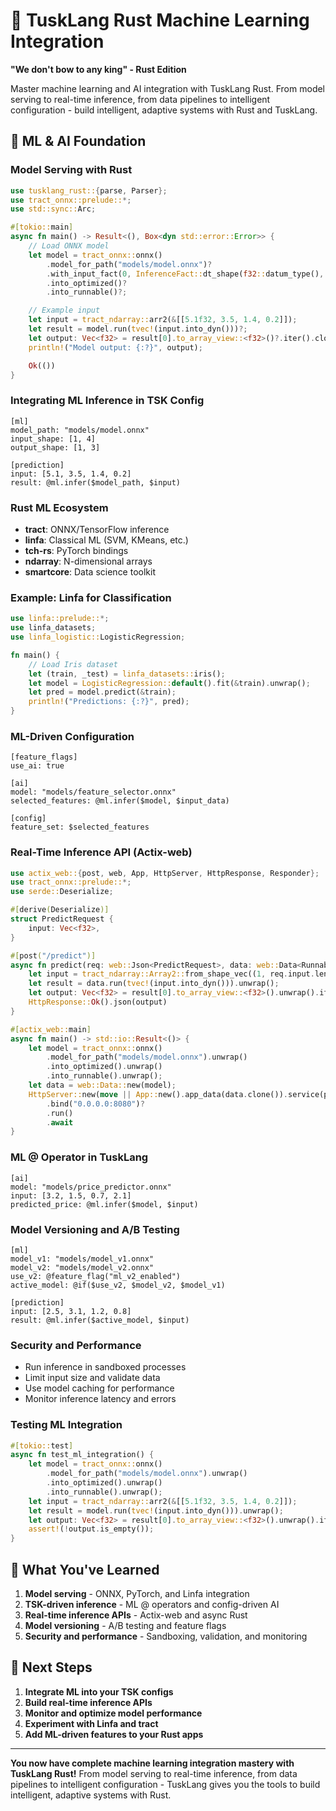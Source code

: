 # 🦀 TuskLang Rust Machine Learning Integration

**"We don't bow to any king" - Rust Edition**

Master machine learning and AI integration with TuskLang Rust. From model serving to real-time inference, from data pipelines to intelligent configuration - build intelligent, adaptive systems with Rust and TuskLang.

## 🤖 ML & AI Foundation

### Model Serving with Rust

```rust
use tusklang_rust::{parse, Parser};
use tract_onnx::prelude::*;
use std::sync::Arc;

#[tokio::main]
async fn main() -> Result<(), Box<dyn std::error::Error>> {
    // Load ONNX model
    let model = tract_onnx::onnx()
        .model_for_path("models/model.onnx")?
        .with_input_fact(0, InferenceFact::dt_shape(f32::datum_type(), tvec!(1, 4)))?
        .into_optimized()?
        .into_runnable()?;

    // Example input
    let input = tract_ndarray::arr2(&[[5.1f32, 3.5, 1.4, 0.2]]);
    let result = model.run(tvec!(input.into_dyn()))?;
    let output: Vec<f32> = result[0].to_array_view::<f32>()?.iter().cloned().collect();
    println!("Model output: {:?}", output);

    Ok(())
}
```

### Integrating ML Inference in TSK Config

```tsk
[ml]
model_path: "models/model.onnx"
input_shape: [1, 4]
output_shape: [1, 3]

[prediction]
input: [5.1, 3.5, 1.4, 0.2]
result: @ml.infer($model_path, $input)
```

### Rust ML Ecosystem
- **tract**: ONNX/TensorFlow inference
- **linfa**: Classical ML (SVM, KMeans, etc.)
- **tch-rs**: PyTorch bindings
- **ndarray**: N-dimensional arrays
- **smartcore**: Data science toolkit

### Example: Linfa for Classification

```rust
use linfa::prelude::*;
use linfa_datasets;
use linfa_logistic::LogisticRegression;

fn main() {
    // Load Iris dataset
    let (train, _test) = linfa_datasets::iris();
    let model = LogisticRegression::default().fit(&train).unwrap();
    let pred = model.predict(&train);
    println!("Predictions: {:?}", pred);
}
```

### ML-Driven Configuration

```tsk
[feature_flags]
use_ai: true

[ai]
model: "models/feature_selector.onnx"
selected_features: @ml.infer($model, $input_data)

[config]
feature_set: $selected_features
```

### Real-Time Inference API (Actix-web)

```rust
use actix_web::{post, web, App, HttpServer, HttpResponse, Responder};
use tract_onnx::prelude::*;
use serde::Deserialize;

#[derive(Deserialize)]
struct PredictRequest {
    input: Vec<f32>,
}

#[post("/predict")]
async fn predict(req: web::Json<PredictRequest>, data: web::Data<RunnableModel<TypedFact, Box<dyn TypedOp>>>) -> impl Responder {
    let input = tract_ndarray::Array2::from_shape_vec((1, req.input.len()), req.input.clone()).unwrap();
    let result = data.run(tvec!(input.into_dyn())).unwrap();
    let output: Vec<f32> = result[0].to_array_view::<f32>().unwrap().iter().cloned().collect();
    HttpResponse::Ok().json(output)
}

#[actix_web::main]
async fn main() -> std::io::Result<()> {
    let model = tract_onnx::onnx()
        .model_for_path("models/model.onnx").unwrap()
        .into_optimized().unwrap()
        .into_runnable().unwrap();
    let data = web::Data::new(model);
    HttpServer::new(move || App::new().app_data(data.clone()).service(predict))
        .bind("0.0.0.0:8080")?
        .run()
        .await
}
```

### ML @ Operator in TuskLang

```tsk
[ai]
model: "models/price_predictor.onnx"
input: [3.2, 1.5, 0.7, 2.1]
predicted_price: @ml.infer($model, $input)
```

### Model Versioning and A/B Testing

```tsk
[ml]
model_v1: "models/model_v1.onnx"
model_v2: "models/model_v2.onnx"
use_v2: @feature_flag("ml_v2_enabled")
active_model: @if($use_v2, $model_v2, $model_v1)

[prediction]
input: [2.5, 3.1, 1.2, 0.8]
result: @ml.infer($active_model, $input)
```

### Security and Performance
- Run inference in sandboxed processes
- Limit input size and validate data
- Use model caching for performance
- Monitor inference latency and errors

### Testing ML Integration

```rust
#[tokio::test]
async fn test_ml_integration() {
    let model = tract_onnx::onnx()
        .model_for_path("models/model.onnx").unwrap()
        .into_optimized().unwrap()
        .into_runnable().unwrap();
    let input = tract_ndarray::arr2(&[[5.1f32, 3.5, 1.4, 0.2]]);
    let result = model.run(tvec!(input.into_dyn())).unwrap();
    let output: Vec<f32> = result[0].to_array_view::<f32>().unwrap().iter().cloned().collect();
    assert!(!output.is_empty());
}
```

## 🎯 What You've Learned

1. **Model serving** - ONNX, PyTorch, and Linfa integration
2. **TSK-driven inference** - ML @ operators and config-driven AI
3. **Real-time inference APIs** - Actix-web and async Rust
4. **Model versioning** - A/B testing and feature flags
5. **Security and performance** - Sandboxing, validation, and monitoring

## 🚀 Next Steps

1. **Integrate ML into your TSK configs**
2. **Build real-time inference APIs**
3. **Monitor and optimize model performance**
4. **Experiment with Linfa and tract**
5. **Add ML-driven features to your Rust apps**

---

**You now have complete machine learning integration mastery with TuskLang Rust!** From model serving to real-time inference, from data pipelines to intelligent configuration - TuskLang gives you the tools to build intelligent, adaptive systems with Rust. 